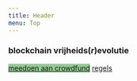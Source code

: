 ```yaml
---
title: Header
menu: Top
---
```


<h3 class="header-font">blockchain vrijheids(<i>r</i>)evolutie</h3>
<a href="crowdfund" class="btn btn-xl" style="margin-top: 4px; margin-bottom: -50px; background-color: #90cc90; border-color: green;"><i class="fa fa-rocket"></i> meedoen aan crowdfund</a>
<a href="terms" class="btn btn-xl" style="margin-top: 4px; margin-bottom: -50px;"><i class="fa fa-legal"></i> regels</a>